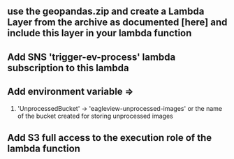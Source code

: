 ## use the geopandas.zip and create a Lambda Layer from the archive as documented [here] and include this layer in your lambda function

## Add SNS 'trigger-ev-process' lambda subscription to this lambda 

## Add environment variable => 
1.  'UnprocessedBucket' -> 'eagleview-unprocessed-images' or the name of the bucket created for storing unprocessed images

## Add S3 full access to the execution role of the lambda function 